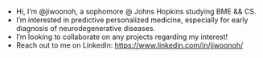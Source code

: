 - Hi, I’m @jiwoonoh, a sophomore @ Johns Hopkins studying BME && CS.
- I’m interested in predictive personalized medicine, especially for early diagnosis of neurodegenerative diseases.
- I’m looking to collaborate on any projects regarding my interest!
- Reach out to me on LinkedIn: https://www.linkedin.com/in/jiwoonoh/

<!---
jiwoonoh/jiwoonoh is a ✨ special ✨ repository because its `README.md` (this file) appears on your GitHub profile.
You can click the Preview link to take a look at your changes.
--->
